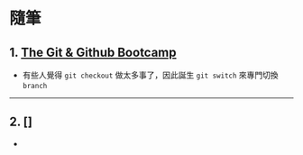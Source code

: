 <style> 
.imgBox{
  display: flex; 
  flex-direction: column; 
  margin: 5%; 
  justify-content: center;
  border: 2px solid black;
}
</style>

<!--  style  -->

###### <!-- ref -->

[the git & github bootcamp]: https://www.udemy.com/course/git-and-github-bootcamp/learn/lecture/24507864?start=0#overview

 <!-- ref -->

# 隨筆

## 1. [The Git & Github Bootcamp]

- 有些人覺得 `git checkout` 做太多事了，因此誕生 `git switch` 來專門切換 `branch`

---

## 2. []

-

